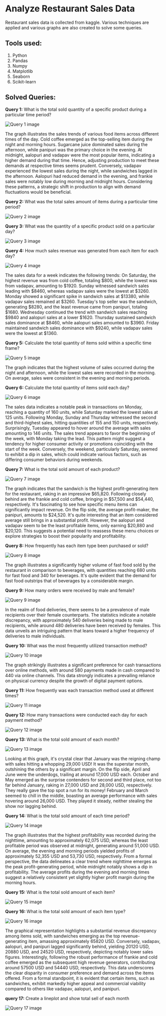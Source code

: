 # Analyze Restaurant Sales Data
Restaurant sales data is collected from kaggle. Various techniques are applied and various graphs are also created to solve some queries.

## Tools used:
1. Python
2. Pandas
3. Numpy
4. Matplotlib
5. Seaborn
6. Scikit-learn

## Solved Queries:
**Query 1:** What is the total sold quantity of a specific product during a particular time period?

![Query 1 image](https://github.com/Rafsun001/Restaurant_sales_analysis/blob/main/images/q1.png?raw=true )

The graph illustrates the sales trends of various food items across different times of the day. Cold coffee emerged as the top-selling item during the night and morning hours. Sugarcane juice dominated sales during the afternoon, while panipuri was the primary choice in the evening. At midnight, aalopuri and vadapav were the most popular items, indicating a higher demand during that time. Hence, adjusting production to meet these demands at respective times seems prudent. Conversely, vadapav experienced the lowest sales during the night, while sandwiches lagged in the afternoon. Aalopuri had reduced demand in the evening, and frankie sales were notably low during morning and midnight hours. Considering these patterns, a strategic shift in production to align with demand fluctuations would be beneficial.


**Query 2:** What was the total sales amount of items during a particular time period?

![Query 2 image](https://github.com/Rafsun001/Restaurant_sales_analysis/blob/main/images/q2.png?raw=true)

**Query 3:** What was the quantity of a specific product sold on a particular day?

![Query 3 image](https://github.com/Rafsun001/Restaurant_sales_analysis/blob/main/images/q3.png?raw=true )

**Query 4:** How much sales revenue was generated from each item for each day?

![Query 4 image](https://github.com/Rafsun001/Restaurant_sales_analysis/blob/main/images/q4.png?raw=true )

The sales data for a week indicates the following trends:
On Saturday, the highest revenue was from cold coffee, totaling $800, while the lowest was from vadapav, amounting to $1920.
Sunday witnessed sandwich sales leading with $8460, whereas vadapav sales were the lowest at $3260.
Monday showed a significant spike in sandwich sales at $13380, while vadapav sales remained at $3260.
Tuesday's top seller was the sandwich, generating $8280, and the least revenue came from panipuri, totaling $1680.
Wednesday continued the trend with sandwich sales reaching $9840 and aalopuri sales at a lower $1620.
Thursday sustained sandwich sales dominance at $8460, while aalopuri sales amounted to $3960.
Friday maintained sandwich sales dominance with $9240, while vadapav sales were the lowest at $1360.
   
**Query 5:** Calculate the total quantity of items sold within a specific time frame?

![Query 5 image](https://github.com/Rafsun001/Restaurant_sales_analysis/blob/main/images/q5.png?raw=true )

The graph indicates that the highest volume of sales occurred during the night and afternoon, while the lowest sales were recorded in the morning. On average, sales were consistent in the evening and morning periods.
    
**Query 6:** Calculate the total quantity of items sold each day?

![Query 6 image](https://github.com/Rafsun001/Restaurant_sales_analysis/blob/main/images/q6.png?raw=true )

The sales data indicates a notable peak in transactions on Monday, reaching a quantity of 160 units, while Saturday marked the lowest sales at 125 units. Following Monday, Sunday and Thursday witnessed the second and third-highest sales, hitting quantities of 155 and 150 units, respectively. Surprisingly, Tuesday appeared to hover around the average with sales amounting to 146 units. The sales trend appears to favor the beginning of the week, with Monday taking the lead. This pattern might suggest a tendency for higher consumer activity or promotions coinciding with the start of the week. Conversely, the weekend, particularly Saturday, seemed to exhibit a dip in sales, which could indicate various factors, such as  differing consumer behaviors during weekends.

**Query 7:** What is the total sold amount of each product?

![Query 7 image](https://github.com/Rafsun001/Restaurant_sales_analysis/blob/main/images/q7.png?raw=true )

The graph indicates that the sandwich is the highest profit-generating item for the restaurant, raking in an impressive $65,820. Following closely behind are the frankie and cold coffee, bringing in $57,500 and $54,440, respectively. It's fascinating to see how specific menu items can significantly impact revenue. On the flip side, the average profit-maker, the panipuri, amounts to $24,520. It's quite interesting that an item considered average still brings in a substantial profit. However, the aalopuri and vadapav seem to be the least profitable items, only earning $20,880 and $20,120. This suggests a potential need to reassess these menu choices or explore strategies to boost their popularity and profitability.
   
**Query 8:** How frequently has each item type been purchased or sold?

![Query 8 image](https://github.com/Rafsun001/Restaurant_sales_analysis/blob/main/images/q8.png?raw=true )

The graph illustrates a significantly higher volume of fast food sold by the restaurant in comparison to beverages, with quantities reaching 680 units for fast food and 340 for beverages. It's quite evident that the demand for fast food outstrips that of beverages by a considerable margin.
    
**Query 9:** How many orders were received by male and female?

![Query 9 image](https://github.com/Rafsun001/Restaurant_sales_analysis/blob/main/images/q9.png?raw=true )

In the realm of food deliveries, there seems to be a prevalence of male recipients over their female counterparts. The statistics indicate a notable discrepancy, with approximately 540 deliveries being made to male recipients, while around 480 deliveries have been received by females. This data unveils an intriguing pattern that leans toward a higher frequency of deliveries to male individuals.
    
**Query 10:** What was the most frequently utilized transaction method?

![Query 10 image](https://github.com/Rafsun001/Restaurant_sales_analysis/blob/main/images/q10.png?raw=true )

The graph strikingly illustrates a significant preference for cash transactions over online methods, with around 580 payments made in cash compared to 440 via online channels. This data strongly indicates a prevailing reliance on physical currency despite the growth of digital payment options. 
    
**Query 11:** How frequently was each transaction method used at different times?

![Query 11 image](https://github.com/Rafsun001/Restaurant_sales_analysis/blob/main/images/q11.png?raw=true )
    
**Query 12:** How many transactions were conducted each day for each payment method?

![Query 12 image](https://github.com/Rafsun001/Restaurant_sales_analysis/blob/main/images/q12.png?raw=true )
    
**Query 13:** What is the total sold amount of each month?

![Query 13 image](https://github.com/Rafsun001/Restaurant_sales_analysis/blob/main/images/q13.png?raw=true )

Looking at this graph, it's crystal clear that January was the reigning champ with sales hitting a whopping 29,000 USD! It was the superstar month, outshining the others by a significant margin. On the flip side, April and June were the underdogs, trailing at around 17,000 USD each. October and May emerged as the surprise contenders for second and third place, not too far behind January, raking in 27,000 USD and 28,000 USD, respectively. They really gave the top spot a run for its money! February and March seemed to chill in the middle, boasting an average performance with sales hovering around 26,000 USD. They played it steady, neither stealing the show nor lagging behind.
    
**Query 14:** What is the total sold amount of each time period?

![Query 14 image](https://github.com/Rafsun001/Restaurant_sales_analysis/blob/main/images/q14.png?raw=true )

The graph illustrates that the highest profitability was recorded during the nighttime, amounting to approximately 62,075 USD, whereas the least profitable period was observed at midnight, generating around 51,000 USD. On average, the evening and morning periods yielded profits of approximately 52,355 USD and 53,730 USD, respectively. From a formal perspective, the data delineates a clear trend where nighttime emerges as the peak profit-generating period, while midnight notably shows a dip in profitability. The average profits during the evening and morning times suggest a relatively consistent yet slightly higher profit margin during the morning hours.
    
**Query 15:** What is the total sold amount of each item?

![Query 15 image](https://github.com/Rafsun001/Restaurant_sales_analysis/blob/main/images/q15.png?raw=true )
    
**Query 16:** What is the total sold amount of each item type?

![Query 16 image](https://github.com/Rafsun001/Restaurant_sales_analysis/blob/main/images/q16.png?raw=true )

The graphical representation highlights a substantial revenue discrepancy among items sold, with sandwiches emerging as the top revenue-generating item, amassing approximately 65820 USD. Conversely, vadapav, aalopuri, and panipuri lagged significantly behind, yielding 20120 USD, 20880 USD, and 24520 USD, respectively, depicting notably lower sales figures. Interestingly, following the robust performance of frankie and cold coffee emerged as the subsequent high revenue generators, contributing around 57500 USD and 54440 USD, respectively. This data underscores the clear disparity in consumer preference and demand across the items offered. From a formal standpoint, it is evident that certain items, such as sandwiches, exhibit markedly higher appeal and commercial viability compared to others like vadapav, aalopuri, and panipuri. 

**query 17:** Create a lineplot and show total sell of each month

![Query 17 image](https://github.com/Rafsun001/Restaurant_sales_analysis/blob/main/images/q17.png?raw=true )
